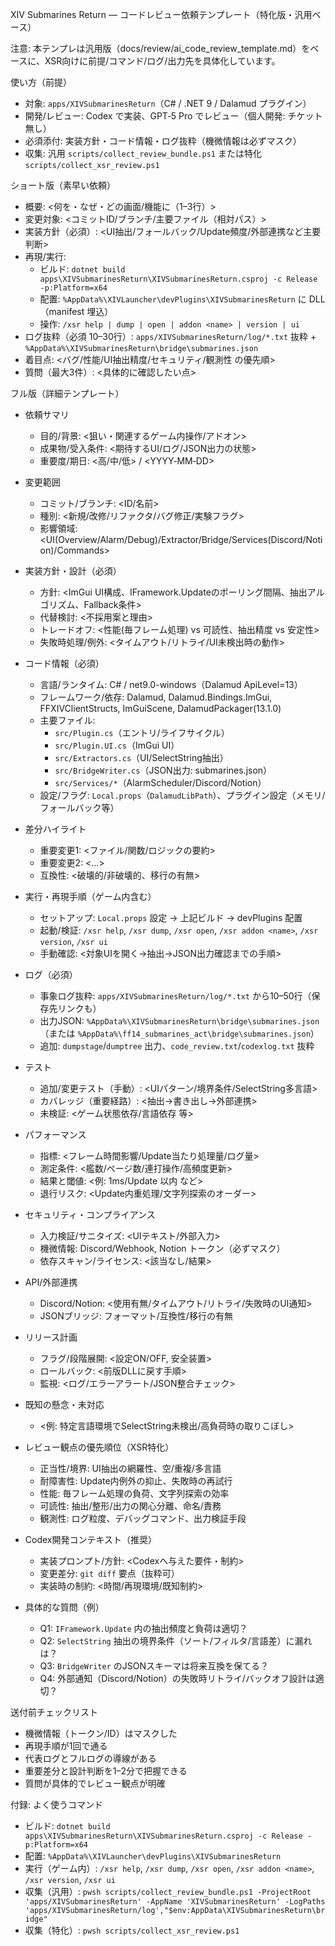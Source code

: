 XIV Submarines Return — コードレビュー依頼テンプレート（特化版・汎用ベース）

注意: 本テンプレは汎用版（docs/review/ai_code_review_template.md）をベースに、XSR向けに前提/コマンド/ログ/出力先を具体化しています。

使い方（前提）
- 対象: `apps/XIVSubmarinesReturn`（C# / .NET 9 / Dalamud プラグイン）
- 開発/レビュー: Codex で実装、GPT‑5 Pro でレビュー（個人開発: チケット無し）
- 必須添付: 実装方針・コード情報・ログ抜粋（機微情報は必ずマスク）
- 収集: 汎用 `scripts/collect_review_bundle.ps1` または特化 `scripts/collect_xsr_review.ps1`

ショート版（素早い依頼）
- 概要: <何を・なぜ・どの画面/機能に（1–3行）>
- 変更対象: <コミットID/ブランチ/主要ファイル（相対パス）>
- 実装方針（必須）: <UI抽出/フォールバック/Update頻度/外部連携など主要判断>
- 再現/実行:
  - ビルド: `dotnet build apps\XIVSubmarinesReturn\XIVSubmarinesReturn.csproj -c Release -p:Platform=x64`
  - 配置: `%AppData%\XIVLauncher\devPlugins\XIVSubmarinesReturn` に DLL（manifest 埋込）
  - 操作: `/xsr help | dump | open | addon <name> | version | ui`
- ログ抜粋（必須 10–30行）: `apps/XIVSubmarinesReturn/log/*.txt` 抜粋 + `%AppData%\XIVSubmarinesReturn\bridge\submarines.json`
- 着目点: <バグ/性能/UI抽出精度/セキュリティ/観測性 の優先順>
- 質問（最大3件）: <具体的に確認したい点>

フル版（詳細テンプレート）
- 依頼サマリ
  - 目的/背景: <狙い・関連するゲーム内操作/アドオン>
  - 成果物/受入条件: <期待するUI/ログ/JSON出力の状態>
  - 重要度/期日: <高/中/低> / <YYYY‑MM‑DD>

- 変更範囲
  - コミット/ブランチ: <ID/名前>
  - 種別: <新規/改修/リファクタ/バグ修正/実験フラグ>
  - 影響領域: <UI(Overview/Alarm/Debug)/Extractor/Bridge/Services(Discord/Notion)/Commands>

- 実装方針・設計（必須）
  - 方針: <ImGui UI構成、IFramework.Updateのポーリング間隔、抽出アルゴリズム、Fallback条件>
  - 代替検討: <不採用案と理由>
  - トレードオフ: <性能(毎フレーム処理) vs 可読性、抽出精度 vs 安定性>
  - 失敗時処理/例外: <タイムアウト/リトライ/UI未検出時の動作>

- コード情報（必須）
  - 言語/ランタイム: C# / net9.0-windows（Dalamud ApiLevel=13）
  - フレームワーク/依存: Dalamud, Dalamud.Bindings.ImGui, FFXIVClientStructs, ImGuiScene, DalamudPackager(13.1.0)
  - 主要ファイル:
    - `src/Plugin.cs`（エントリ/ライフサイクル）
    - `src/Plugin.UI.cs`（ImGui UI）
    - `src/Extractors.cs`（UI/SelectString抽出）
    - `src/BridgeWriter.cs`（JSON出力: submarines.json）
    - `src/Services/*`（AlarmScheduler/Discord/Notion）
  - 設定/フラグ: `Local.props`（`DalamudLibPath`）、プラグイン設定（メモリ/フォールバック等）

- 差分ハイライト
  - 重要変更1: <ファイル/関数/ロジックの要約>
  - 重要変更2: <…>
  - 互換性: <破壊的/非破壊的、移行の有無>

- 実行・再現手順（ゲーム内含む）
  - セットアップ: `Local.props` 設定 → 上記ビルド → devPlugins 配置
  - 起動/検証: `/xsr help`, `/xsr dump`, `/xsr open`, `/xsr addon <name>`, `/xsr version`, `/xsr ui`
  - 手動確認: <対象UIを開く→抽出→JSON出力確認までの手順>

- ログ（必須）
  - 事象ログ抜粋: `apps/XIVSubmarinesReturn/log/*.txt` から10–50行（保存先リンクも）
  - 出力JSON: `%AppData%\XIVSubmarinesReturn\bridge\submarines.json`（または `%AppData%\ff14_submarines_act\bridge\submarines.json`）
  - 追加: `dumpstage`/`dumptree` 出力、`code_review.txt`/`codexlog.txt` 抜粋

- テスト
  - 追加/変更テスト（手動）: <UIパターン/境界条件/SelectString多言語>
  - カバレッジ（重要経路）: <抽出→書き出し→外部連携>
  - 未検証: <ゲーム状態依存/言語依存 等>

- パフォーマンス
  - 指標: <フレーム時間影響/Update当たり処理量/ログ量>
  - 測定条件: <艦数/ページ数/連打操作/高頻度更新>
  - 結果と閾値: <例: 1ms/Update 以内 など>
  - 退行リスク: <Update内重処理/文字列探索のオーダー>

- セキュリティ・コンプライアンス
  - 入力検証/サニタイズ: <UIテキスト/外部入力>
  - 機微情報: Discord/Webhook, Notion トークン（必ずマスク）
  - 依存スキャン/ライセンス: <該当なし/結果>

- API/外部連携
  - Discord/Notion: <使用有無/タイムアウト/リトライ/失敗時のUI通知>
  - JSONブリッジ: フォーマット/互換性/移行の有無

- リリース計画
  - フラグ/段階展開: <設定ON/OFF, 安全装置>
  - ロールバック: <前版DLLに戻す手順>
  - 監視: <ログ/エラーアラート/JSON整合チェック>

- 既知の懸念・未対応
  - <例: 特定言語環境でSelectString未検出/高負荷時の取りこぼし>

- レビュー観点の優先順位（XSR特化）
  - 正当性/境界: UI抽出の網羅性、空/重複/多言語
  - 耐障害性: Update内例外の抑止、失敗時の再試行
  - 性能: 毎フレーム処理の負荷、文字列探索の効率
  - 可読性: 抽出/整形/出力の関心分離、命名/責務
  - 観測性: ログ粒度、デバッグコマンド、出力検証手段

- Codex開発コンテキスト（推奨）
  - 実装プロンプト/方針: <Codexへ与えた要件・制約>
  - 変更差分: `git diff` 要点（抜粋可）
  - 実装時の制約: <時間/再現環境/既知制約>

- 具体的な質問（例）
  - Q1: `IFramework.Update` 内の抽出頻度と負荷は適切？
  - Q2: `SelectString` 抽出の境界条件（ソート/フィルタ/言語差）に漏れは？
  - Q3: `BridgeWriter` のJSONスキーマは将来互換を保てる？
  - Q4: 外部通知（Discord/Notion）の失敗時リトライ/バックオフ設計は適切？

送付前チェックリスト
- 機微情報（トークン/ID）はマスクした
- 再現手順が1回で通る
- 代表ログとフルログの導線がある
- 重要差分と設計判断を1–2分で把握できる
- 質問が具体的でレビュー観点が明確

付録: よく使うコマンド
- ビルド: `dotnet build apps\XIVSubmarinesReturn\XIVSubmarinesReturn.csproj -c Release -p:Platform=x64`
- 配置: `%AppData%\XIVLauncher\devPlugins\XIVSubmarinesReturn`
- 実行（ゲーム内）: `/xsr help`, `/xsr dump`, `/xsr open`, `/xsr addon <name>`, `/xsr version`, `/xsr ui`
- 収集（汎用）: `pwsh scripts/collect_review_bundle.ps1 -ProjectRoot 'apps/XIVSubmarinesReturn' -AppName 'XIVSubmarinesReturn' -LogPaths 'apps/XIVSubmarinesReturn/log',"$env:AppData\XIVSubmarinesReturn\bridge"`
- 収集（特化）: `pwsh scripts/collect_xsr_review.ps1`
